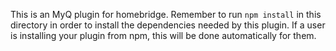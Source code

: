 This is an MyQ plugin for homebridge.
Remember to run `npm install` in this directory in order to install the dependencies needed by this plugin. If a user is installing your plugin from npm, this will be done automatically for them.